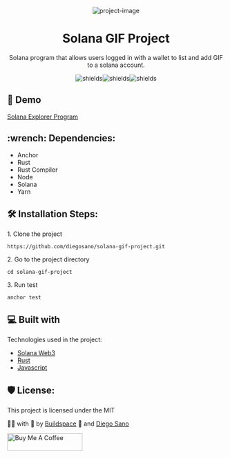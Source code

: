 <p align="center"><img src="https://socialify.git.ci/diegosano/solana-gif-project/image?language=1&amp;logo=https%3A%2F%2Fsolana.com%2Fbranding%2Fnew%2Fexchange%2Fexchange-white.png&amp;owner=1&amp;theme=Dark" alt="project-image"></p>

<h1 id="title" align="center">Solana GIF Project</h1>

<p id="description" align="center">Solana program that allows users logged in with a wallet to list and add GIF to a solana account.</p>

<p align="center"><img src="https://img.shields.io/badge/rust-%23000000.svg?style=for-the-badge&amp;logo=rust&amp;logoColor=white" alt="shields"><img src="https://img.shields.io/badge/javascript-%23323330.svg?style=for-the-badge&amp;logo=javascript&amp;logoColor=%23F7DF1E" alt="shields"><img src="https://img.shields.io/badge/web3.js-F16822?style=for-the-badge&amp;logo=web3.js&amp;logoColor=white" alt="shields"></p>

<h2>🚀 Demo</h2>

[Solana Explorer Program](https://explorer.solana.com/address/9VkTRBUKfeA6m3C5fueHAY2msoJ27FJEr5tGiSgQYy5d?gclid=Cj0KCQjwrs2XBhDjARIsAHVymmQ7FPm5kVXGSgwuTSGmVUJWoc8xgvG-WrgxwldKJOCWuIsWgir0-pwaAkwBEALw_wcB&cluster=devnet)

<h2>:wrench: Dependencies:</h2>

* Anchor
* Rust
* Rust Compiler
* Node
* Solana
* Yarn

<h2>🛠️ Installation Steps:</h2>

<p>1. Clone the project</p>

```
https://github.com/diegosano/solana-gif-project.git
```

<p>2. Go to the project directory</p>

```
cd solana-gif-project
```

<p>3. Run test</p>

```
anchor test
```
  
<h2>💻 Built with</h2>

Technologies used in the project:

*   [Solana Web3](https://solana-labs.github.io/solana-web3.js/)
*   [Rust](https://www.rust-lang.org/)
*   [Javascript](https://www.javascript.com/)

<h2>🛡️ License:</h2>

This project is licensed under the MIT

:man_technologist: with :purple_heart: by [Buildspace](https://buildspace.so/) 🦄 and [Diego Sano](https://github.com/diegosano)

<p><a href="https://www.buymeacoffee.com/diegocsano" target="_blank"><img src="https://cdn.buymeacoffee.com/buttons/default-yellow.png" alt="Buy Me A Coffee" width="174" height="41"></a></p>
